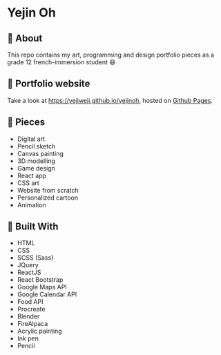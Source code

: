 # Yejin Oh

## 💫 About

This repo contains my art, programming and design portfolio pieces as a grade 12 french-immersion student :smile:

## 💫 Portfolio website

Take a look at https://yejiweji.github.io/yejinoh, hosted on [Github Pages](https://docs.github.com/en/enterprise-server@3.1/pages/getting-started-with-github-pages/about-github-pages).

## 💫 Pieces

* Digital art
* Pencil sketch
* Canvas painting
* 3D modelling
* Game design
* React app
* CSS art
* Website from scratch
* Personalized cartoon
* Animation

## 💫 Built With

* HTML
* CSS
* SCSS (Sass)
* JQuery
* ReactJS
* React Bootstrap
* Google Maps API
* Google Calendar API
* Food API
* Procreate
* Blender
* FireAlpaca
* Acrylic painting
* Ink pen
* Pencil
